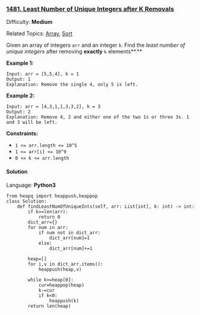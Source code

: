 ### [1481\. Least Number of Unique Integers after K Removals](https://leetcode.com/problems/least-number-of-unique-integers-after-k-removals/)

Difficulty: **Medium**  

Related Topics: [Array](https://leetcode.com/tag/array/), [Sort](https://leetcode.com/tag/sort/)


Given an array of integers `arr` and an integer `k`. Find the _least number of unique integers_ after removing **exactly** `k` elements**.**

**Example 1:**

```
Input: arr = [5,5,4], k = 1
Output: 1
Explanation: Remove the single 4, only 5 is left.
```

**Example 2:**

```
Input: arr = [4,3,1,1,3,3,2], k = 3
Output: 2
Explanation: Remove 4, 2 and either one of the two 1s or three 3s. 1 and 3 will be left.
```

**Constraints:**

*   `1 <= arr.length <= 10^5`
*   `1 <= arr[i] <= 10^9`
*   `0 <= k <= arr.length`


#### Solution

Language: **Python3**

```python3
from heapq import heappush,heappop
class Solution:
    def findLeastNumOfUniqueInts(self, arr: List[int], k: int) -> int:
        if k>=len(arr):
            return 0
        dict_arr={}
        for num in arr:
            if num not in dict_arr:
                dict_arr[num]=1
            else:
                dict_arr[num]+=1
        
        heap=[]
        for i,v in dict_arr.items():
            heappush(heap,v)
        
        while k>=heap[0]:
            cur=heappop(heap)
            k-=cur
            if k<0:
                heappush(k)
        return len(heap)
```